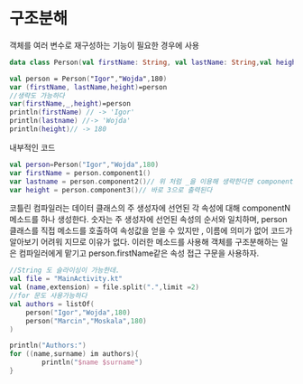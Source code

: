 # 구조분해

객체를 여러 변수로 재구성하는 기능이 필요한 경우에 사용

```kotlin
data class Person(val firstName: String, val lastName: String,val height:Int)

val person = Person("Igor","Wojda",180)
var (firstName, lastName,height)=person
//생략도 가능하다
var(firstName,_,height)=person
println(firstName) // -> 'Igor'
println(lastname) //-> 'Wojda'
println(height)// -> 180
```

내부적인 코드

```kotlin
val person=Person("Igor","Wojda",180)
var firstName = person.component1()
var lastname = person.component2()// 위 처럼 _을 이용해 생략한다면 component2는 출력되지 않고
var height = person.component3()// 바로 3으로 출력된다
```

코틀린 컴파일러는 데이터 클래스의 주 생성자에 선언된 각 속성에 대해 componentN 메소드를 하나 생성한다. 숫자는 주 생성자에 선언된 속성의 순서와 일치하며, person 클래스를 직접 메소드를 호출하여 속성값을 얻을 수 있지만 , 이름에 의미가 없어 코드가 알아보기 어려워 지므로 이유가 없다. 이러한 메소드를 사용해 객체를 구조분해하는 일은 컴파일러에게 맡기고 person.firstName같은 속성 접근 구문을 사용하자.

```kotlin
//String 도 슬라이싱이 가능한데.
val file = "MainActivity.kt"
val (name,extension) = file.split(".",limit =2)
//for 문도 사용가능하다
val authors = listOf(
	person("Igor","Wojda",180)
	person("Marcin","Moskala",180)
)

println("Authors:")
for ((name,surname) im authors){
		println("$name $surname")
}
```
